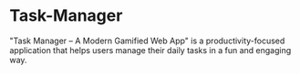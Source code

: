 # Task-Manager
"Task Manager – A Modern Gamified Web App" is a productivity-focused application that helps users manage their daily tasks in a fun and engaging way.
